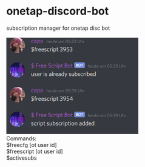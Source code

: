 # onetap-discord-bot
subscription manager for onetap disc bot<br>
<br>
![](5da0d4c300629d11370e2365913276f5.png)
<br>
Commands:<br>
$freecfg [ot user id]<br>
$freescript [ot user id]<br>
$activesubs<br>

